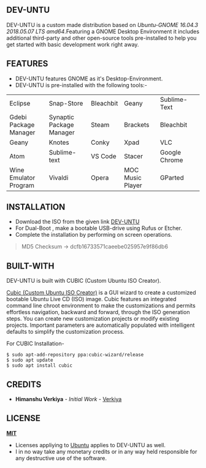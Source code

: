 ## **DEV-UNTU**
DEV-UNTU is a custom made distribution based on *Ubuntu-GNOME 16.04.3 2018.05.07 LTS amd64*.Featuring a GNOME Desktop Environment it includes additional third-party and other open-source tools pre-installed to help you get started with basic development work right away.

## FEATURES

 - DEV-UNTU features GNOME as it's Desktop-Environment.
 - DEV-UNTU is pre-installed with the following tools:-

|  |  |  |  |  |  |
|--|--|--|--|--|--|
|Eclipse  |Snap-Store  |Bleachbit|Geany|Sublime-Text
|Gdebi Package Manager|Synaptic Package Manager|Steam|Brackets|Bleachbit
|Geany|Knotes|Conky|Xpad|VLC
|Atom|Sublime-text|VS Code|Stacer|Google Chrome
|Wine Emulator Program|Vivaldi|Opera|MOC Music Player|GParted


## INSTALLATION

 - Download the ISO from the given link [DEV-UNTU](https://drive.google.com/file/d/19xwXT-wsziQ9dPhkw6VnYyjx-kHvJNJq/view?usp=sharing)
 - For Dual-Boot  , make a bootable USB-drive using Rufus or Etcher.
 - Complete the installation by performing on screen operations.
 

> MD5 Checksum -> dcfb16733571caeebe025957e9f86db6

## BUILT-WITH

DEV-UNTU is built with CUBIC (Custom Ubuntu ISO Creator).

[Cubic (Custom Ubuntu ISO Creator)](https://launchpad.net/cubic)  is a GUI wizard to create a customized bootable Ubuntu Live CD (ISO) image. Cubic features an integrated command line chroot environment to make the customizations and permits effortless navigation, backward and forward, through the ISO generation steps. You can create new customization projects or modify existing projects. Important parameters are automatically populated with intelligent defaults to simplify the customization process.

For CUBIC Installation-

    $ sudo apt-add-repository ppa:cubic-wizard/release
    $ sudo apt update
    $ sudo apt install cubic

## CREDITS

* **Himanshu Verkiya** - _Initial Work_ - [Verkiya ](https://github.com/Verkiya)

## LICENSE

[**MIT**](https://github.com/Verkiya/Dev-untu/blob/master/LICENSE)

* Licenses appliying to [Ubuntu](https://www.ubuntu.com/) applies to DEV-UNTU as well.
* I in no way take any monetary credits or in any way held responsible for any destructive use of the software.
